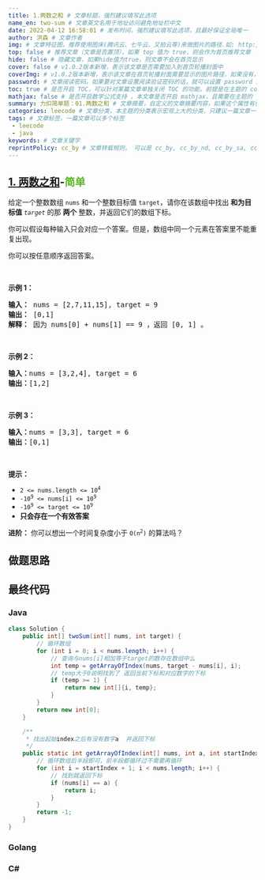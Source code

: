 ```yaml
---
title: 1.两数之和 # 文章标题，强烈建议填写此选项
name_en: two-sum # 文章英文名用于地址访问避免地址栏中文
date: 2022-04-12 16:58:01 # 发布时间，强烈建议填写此选项，且最好保证全局唯一
author: 洪森 # 文章作者
img: # 文章特征图，推荐使用图床(腾讯云、七牛云、又拍云等)来做图片的路径.如: http://xxx.com/xxx.jpg
top: false # 推荐文章（文章是否置顶），如果 top 值为 true，则会作为首页推荐文章
hide: false # 隐藏文章，如果hide值为true，则文章不会在首页显示
cover: false # v1.0.2版本新增，表示该文章是否需要加入到首页轮播封面中
coverImg: # v1.0.2版本新增，表示该文章在首页轮播封面需要显示的图片路径，如果没有，则默认使用文章的特色图片
password: # 文章阅读密码，如果要对文章设置阅读验证密码的话，就可以设置 password 的值，该值必须是用 SHA256 加密后的密码，防止被他人识破。前提是在主题的 config.yml 中激活了 verifyPassword 选项
toc: true # 是否开启 TOC，可以针对某篇文章单独关闭 TOC 的功能。前提是在主题的 config.yml 中激活了 toc 选项
mathjax: false # 是否开启数学公式支持 ，本文章是否开启 mathjax，且需要在主题的 _config.yml 文件中也需要开启才行
summary: 力扣简单题：01.两数之和 # 文章摘要，自定义的文章摘要内容，如果这个属性有值，文章卡片摘要就显示这段文字，否则程序会自动截取文章的部分内容作为摘要
categories: leecode # 文章分类，本主题的分类表示宏观上大的分类，只建议一篇文章一个分类
tags: # 文章标签，一篇文章可以多个标签
 - leecode
 - java
keywords: # 文章关键字
reprintPolicy: cc_by # 文章转载规则， 可以是 cc_by, cc_by_nd, cc_by_sa, cc_by_nc, cc_by_nc_nd, cc_by_nc_sa, cc0, noreprint 或 pay 中的一个
---
```


## [1. 两数之和](https://leetcode-cn.com/problems/two-sum/)-<font color=#5AB726>简单</font>

给定一个整数数组 `nums` 和一个整数目标值 `target`，请你在该数组中找出 **和为目标值** *`target`* 的那 **两个** 整数，并返回它们的数组下标。

你可以假设每种输入只会对应一个答案。但是，数组中同一个元素在答案里不能重复出现。

你可以按任意顺序返回答案。

<br>

**示例 1：**
<pre>
<b>输入：</b> nums = [2,7,11,15], target = 9  
<b>输出：</b> [0,1]
<b>解释：</b> 因为 nums[0] + nums[1] == 9 ，返回 [0, 1] 。
</pre>

<br>

**示例 2：**

<pre>
<b>输入：</b>nums = [3,2,4], target = 6
<b>输出：</b>[1,2]
</pre>


<br>

**示例 3：**

<pre>
<b>输入：</b>nums = [3,3], target = 6
<b>输出：</b>[0,1]
</pre>

<br>

**提示：**

- <code>2 <= nums.length <= 10<sup>4</sup></code>
- <code>-10<sup>9</sup> <= nums[i] <= 10<sup>9</sup></code>
- <code>-10<sup>9</sup> <= target <= 10<sup>9</sup></code>
- **只会存在一个有效答案**

**进阶：** 你可以想出一个时间复杂度小于 <code>O(n<sup>2</sup>)</code> 的算法吗？
## 做题思路
## 最终代码
### Java

```java
class Solution {
    public int[] twoSum(int[] nums, int target) {
        // 循环数组
        for (int i = 0; i < nums.length; i++) {
            // 查询与nums[i]相加等于target的数存在数组中么
            int temp = getArrayOfIndex(nums, target - nums[i], i);
            // temp大于0说明找到了 返回当前下标和对应数字的下标
            if (temp >= 1) {
                return new int[]{i, temp};
            }
        }
        return new int[0];
    }

    /**
     * 找出起始index之后有没有数字a  并返回下标
     */
    public static int getArrayOfIndex(int[] nums, int a, int startIndex) {
        // 循环数组后半段即可，前半段都循环过不需要再循环
        for (int i = startIndex + 1; i < nums.length; i++) {
            // 找到就返回下标
            if (nums[i] == a) {
                return i;
            }
        }
        return -1;
    }
}
```

### Golang

### C#